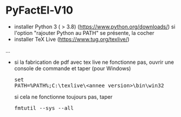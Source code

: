 # PyFactEl-V10

- installer Python 3 ( > 3.8) (https://www.python.org/downloads/)
    si l'option "rajouter Python au PATH" se présente, la cocher
- installer TeX Live (https://www.tug.org/texlive/)

...

- si la fabrication de pdf avec tex live ne fonctionne pas, ouvrir une console de commande et taper (pour Windows) <pre>set PATH=%PATH%;C:\texlive\\<annee_version\>\bin\win32</pre>
  si cela ne fonctionne toujours pas, taper <pre>fmtutil --sys --all</pre>
